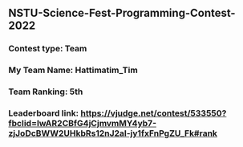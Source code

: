 ## NSTU-Science-Fest-Programming-Contest-2022
### Contest type: Team
### My Team Name: Hattimatim_Tim
### Team Ranking: 5th
### Leaderboard link: https://vjudge.net/contest/533550?fbclid=IwAR2CBfG4jCjmvmMY4yb7-zjJoDcBWW2UHkbRs12nJ2aI-jy1fxFnPgZU_Fk#rank